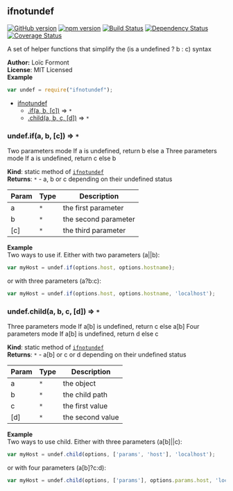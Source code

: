 <a name="module_ifnotundef"></a>

## ifnotundef
[![GitHub version](https://badge.fury.io/gh/pouc%2Fifnotundef.svg)](https://badge.fury.io/gh/pouc%2Fifnotundef)[![npm version](https://badge.fury.io/js/ifnotundef.svg)](https://badge.fury.io/js/ifnotundef)[![Build Status](https://travis-ci.org/pouc/ifnotundef.svg?branch=master)](https://travis-ci.org/pouc/ifnotundef)[![Dependency Status](https://gemnasium.com/badges/github.com/pouc/ifnotundef.svg)](https://gemnasium.com/github.com/pouc/ifnotundef)[![Coverage Status](https://coveralls.io/repos/github/pouc/ifnotundef/badge.svg?branch=master)](https://coveralls.io/github/pouc/ifnotundef?branch=master)A set of helper functions that simplify the (is a undefined ? b : c) syntax

**Author:** Lo&iuml;c Formont  
**License**: MIT Licensed  
**Example**  
```javascriptvar undef = require("ifnotundef");```

* [ifnotundef](#module_ifnotundef)
    * [.if(a, b, [c])](#module_ifnotundef.if) ⇒ <code>\*</code>
    * [.child(a, b, c, [d])](#module_ifnotundef.child) ⇒ <code>\*</code>

<a name="module_ifnotundef.if"></a>

### undef.if(a, b, [c]) ⇒ <code>\*</code>
Two parameters mode If a is undefined, return b else aThree parameters mode If a is undefined, return c else b

**Kind**: static method of <code>[ifnotundef](#module_ifnotundef)</code>  
**Returns**: <code>\*</code> - a, b or c depending on their undefined status  

| Param | Type | Description |
| --- | --- | --- |
| a | <code>\*</code> | the first parameter |
| b | <code>\*</code> | the second parameter |
| [c] | <code>\*</code> | the third parameter |

**Example**  
Two ways to use if. Either with two parameters (a||b):```javascriptvar myHost = undef.if(options.host, options.hostname);```or with three parameters (a?b:c):```javascriptvar myHost = undef.if(options.host, options.hostname, 'localhost');```
<a name="module_ifnotundef.child"></a>

### undef.child(a, b, c, [d]) ⇒ <code>\*</code>
Three parameters mode If a[b] is undefined, return c else a[b]Four parameters mode If a[b] is undefined, return d else c

**Kind**: static method of <code>[ifnotundef](#module_ifnotundef)</code>  
**Returns**: <code>\*</code> - a[b] or c or d depending on their undefined status  

| Param | Type | Description |
| --- | --- | --- |
| a | <code>\*</code> | the object |
| b | <code>\*</code> | the child path |
| c | <code>\*</code> | the first value |
| [d] | <code>\*</code> | the second value |

**Example**  
Two ways to use child. Either with three parameters (a[b]||c):```javascriptvar myHost = undef.child(options, ['params', 'host'], 'localhost');```or with four parameters (a[b]?c:d):```javascriptvar myHost = undef.child(options, ['params'], options.params.host, 'localhost');```
